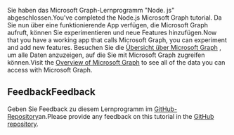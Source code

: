 <!-- markdownlint-disable MD002 MD041 -->

<span data-ttu-id="bc8e0-101">Sie haben das Microsoft Graph-Lernprogramm "Node. js" abgeschlossen.</span><span class="sxs-lookup"><span data-stu-id="bc8e0-101">You've completed the Node.js Microsoft Graph tutorial.</span></span> <span data-ttu-id="bc8e0-102">Da Sie nun über eine funktionierende App verfügen, die Microsoft Graph aufruft, können Sie experimentieren und neue Features hinzufügen.</span><span class="sxs-lookup"><span data-stu-id="bc8e0-102">Now that you have a working app that calls Microsoft Graph, you can experiment and add new features.</span></span> <span data-ttu-id="bc8e0-103">Besuchen Sie die [Übersicht über Microsoft Graph](/graph/overview) , um alle Daten anzuzeigen, auf die Sie mit Microsoft Graph zugreifen können.</span><span class="sxs-lookup"><span data-stu-id="bc8e0-103">Visit the [Overview of Microsoft Graph](/graph/overview) to see all of the data you can access with Microsoft Graph.</span></span>

## <a name="feedback"></a><span data-ttu-id="bc8e0-104">Feedback</span><span class="sxs-lookup"><span data-stu-id="bc8e0-104">Feedback</span></span>

<span data-ttu-id="bc8e0-105">Geben Sie Feedback zu diesem Lernprogramm im [GitHub-Repository](https://github.com/microsoftgraph/msgraph-training-nodeexpressapp)an.</span><span class="sxs-lookup"><span data-stu-id="bc8e0-105">Please provide any feedback on this tutorial in the [GitHub repository](https://github.com/microsoftgraph/msgraph-training-nodeexpressapp).</span></span>
